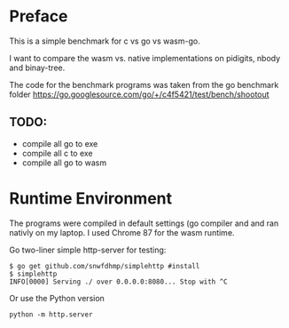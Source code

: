# Preface
This is a simple benchmark for c vs go vs wasm-go.

I want to compare the wasm vs. native implementations on pidigits, nbody and binay-tree.

The code for the benchmark programs was taken from the go benchmark folder https://go.googlesource.com/go/+/c4f5421/test/bench/shootout

## TODO:
- compile all go to exe
- compile all c to exe
- compile all go to wasm

# Runtime Environment
The programs were compiled in default settings (go compiler and and ran nativly on my laptop.
I used Chrome 87 for the wasm runtime.

Go two-liner simple http-server for testing:
```
$ go get github.com/snwfdhmp/simplehttp #install
$ simplehttp
INFO[0000] Serving ./ over 0.0.0.0:8080... Stop with ^C
```

Or use the Python version
```
python -m http.server
```


